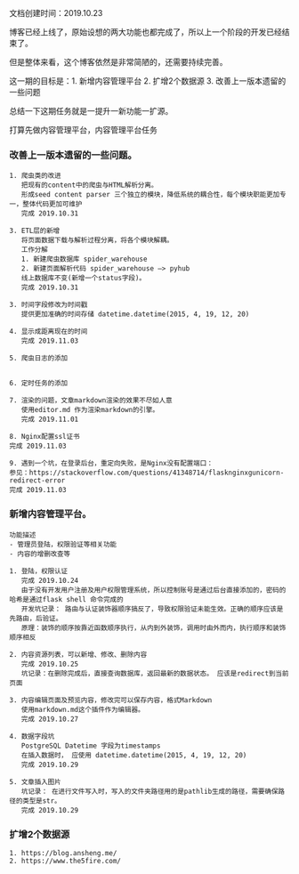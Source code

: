 文档创建时间：2019.10.23

博客已经上线了，原始设想的两大功能也都完成了，所以上一个阶段的开发已经结束了。

但是整体来看，这个博客依然是非常简陋的，还需要持续完善。

这一期的目标是：1. 新增内容管理平台 2. 扩增2个数据源 3. 改善上一版本遗留的一些问题
    
总结一下这期任务就是一提升一新功能一扩源。

打算先做内容管理平台，内容管理平台任务

### 改善上一版本遗留的一些问题。

    1. 爬虫类的改进
       把现有的content中的爬虫与HTML解析分离。
       形成seed content parser 三个独立的模块，降低系统的耦合性，每个模块职能更加专一，整体代码更加可维护
       完成 2019.10.31  
    
    3. ETL层的新增
       将页面数据下载与解析过程分离，将各个模块解耦。
       工作分解
       1. 新建爬虫数据库 spider_warehouse
       2. 新建页面解析代码 spider_warehouse —> pyhub 
       线上数据库不变(新增一个status字段)。
       完成 2019.10.31
       
    3. 时间字段修改为时间戳
       提供更加准确的时间存储 datetime.datetime(2015, 4, 19, 12, 20)
       
    4. 显示成距离现在的时间
       完成 2019.11.03

    5. 爬虫日志的添加
    
    
    6. 定时任务的添加
    
    7. 渲染的问题，文章markdown渲染的效果不尽如人意
       使用editor.md 作为渲染markdown的引擎。
       完成 2019.11.01
    
    8. Nginx配置ssl证书
    完成 2019.11.03
    
    9. 遇到一个坑，在登录后台，重定向失败，是Nginx没有配置端口：
    参见：https://stackoverflow.com/questions/41348714/flasknginxgunicorn-redirect-error
    完成 2019.11.03
    
### 新增内容管理平台。

    功能描述 
    - 管理员登陆，权限验证等相关功能
    - 内容的增删改查等
    
    1. 登陆，权限认证
       完成 2019.10.24  
       由于没有开发用户注册及用户权限管理系统，所以控制账号是通过后台直接添加的，密码的哈希是通过flask shell 命令完成的
       开发坑记录： 路由与认证装饰器顺序搞反了，导致权限验证未能生效。正确的顺序应该是先路由，后验证。
       原理：装饰的顺序按靠近函数顺序执行，从内到外装饰，调用时由外而内，执行顺序和装饰顺序相反
   
    2. 内容资源列表，可以新增、修改、删除内容
       完成 2019.10.25
       坑记录：在删除完成后，直接查询数据库，返回最新的数据状态。 应该是redirect到当前页面
       
    3. 内容编辑页面及预览内容，修改完可以保存内容，格式Markdown  
       使用markdown.md这个插件作为编辑器。
       完成 2019.10.27
       
    4. 数据字段坑
       PostgreSQL Datetime 字段为timestamps
       在插入数据时， 应使用 datetime.datetime(2015, 4, 19, 12, 20)
       完成 2019.10.29
       
    5. 文章插入图片
       坑记录： 在进行文件写入时，写入的文件夹路径用的是pathlib生成的路径，需要确保路径的类型是str。
       完成 2019.10.29
        
### 扩增2个数据源

    1. https://blog.ansheng.me/
    2. https://www.the5fire.com/
    




   
   